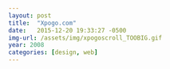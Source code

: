 ```yaml
---
layout: post
title:  "Xpogo.com"
date:   2015-12-20 19:33:27 -0500
img-url: /assets/img/xpogoscroll_TOOBIG.gif
year: 2008
categories: [design, web]
---
```

